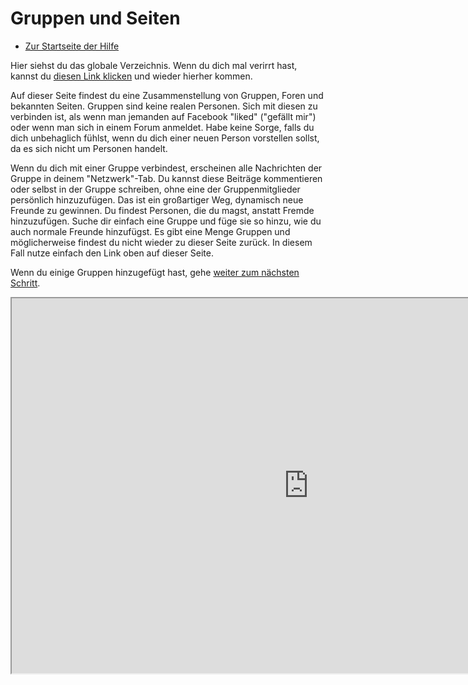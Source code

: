 Gruppen und Seiten 
==========

* [Zur Startseite der Hilfe](help)

Hier siehst du das globale Verzeichnis. 
Wenn du dich mal verirrt hast, kannst du <a href = "help/groupsandpages">diesen Link klicken</a> und wieder hierher kommen. 

Auf dieser Seite findest du eine Zusammenstellung von Gruppen, Foren und bekannten Seiten. 
Gruppen sind keine realen Personen. 
Sich mit diesen zu verbinden ist, als wenn man jemanden auf Facebook "liked" ("gefällt mir") oder wenn man sich in einem Forum anmeldet. 
Habe keine Sorge, falls du dich unbehaglich fühlst, wenn du dich einer neuen Person vorstellen sollst, da es sich nicht um Personen handelt.

Wenn du dich mit einer Gruppe verbindest, erscheinen alle Nachrichten der Gruppe in deinem "Netzwerk"-Tab. 
Du kannst diese Beiträge kommentieren oder selbst in der Gruppe schreiben, ohne eine der Gruppenmitglieder persönlich hinzuzufügen. 
Das ist ein großartiger Weg, dynamisch neue Freunde zu gewinnen. 
Du findest Personen, die du magst, anstatt Fremde hinzuzufügen. 
Suche dir einfach eine Gruppe und füge sie so hinzu, wie du auch normale Freunde hinzufügst. 
Es gibt eine Menge Gruppen und möglicherweise findest du nicht wieder zu dieser Seite zurück. 
In diesem Fall nutze einfach den Link oben auf dieser Seite.

Wenn du einige Gruppen hinzugefügt hast, gehe <a href="help/andfinally">weiter zum nächsten Schritt</a>.

<iframe src="https://dir.friendica.social/home" width="950" height="600"></iframe>


